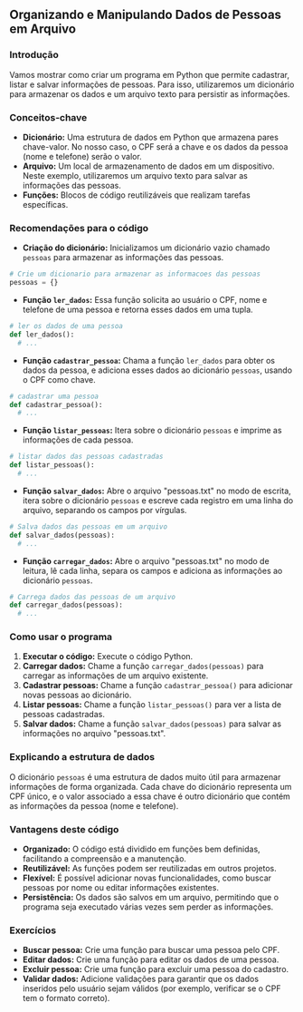## Organizando e Manipulando Dados de Pessoas em Arquivo

### Introdução

Vamos mostrar como criar um programa em Python que permite cadastrar, listar e salvar informações de pessoas. Para isso, utilizaremos um dicionário para armazenar os dados e um arquivo texto para persistir as informações.

### Conceitos-chave

* **Dicionário:** Uma estrutura de dados em Python que armazena pares chave-valor. No nosso caso, o CPF será a chave e os dados da pessoa (nome e telefone) serão o valor.
* **Arquivo:** Um local de armazenamento de dados em um dispositivo. Neste exemplo, utilizaremos um arquivo texto para salvar as informações das pessoas.
* **Funções:** Blocos de código reutilizáveis que realizam tarefas específicas.

### Recomendações para o código

* **Criação do dicionário:** Inicializamos um dicionário vazio chamado `pessoas` para armazenar as informações das pessoas.

```python
# Crie um dicionario para armazenar as informacoes das pessoas
pessoas = {}
```

* **Função `ler_dados`:** Essa função solicita ao usuário o CPF, nome e telefone de uma pessoa e retorna esses dados em uma tupla.

```python
# ler os dados de uma pessoa
def ler_dados():
  # ...
```

* **Função `cadastrar_pessoa`:** Chama a função `ler_dados` para obter os dados da pessoa, e adiciona esses dados ao dicionário `pessoas`, usando o CPF como chave.

```python
# cadastrar uma pessoa
def cadastrar_pessoa():
  # ...
```

* **Função `listar_pessoas`:** Itera sobre o dicionário `pessoas` e imprime as informações de cada pessoa.

```python
# listar dados das pessoas cadastradas
def listar_pessoas():
  # ...
```

* **Função `salvar_dados`:** Abre o arquivo "pessoas.txt" no modo de escrita, itera sobre o dicionário `pessoas` e escreve cada registro em uma linha do arquivo, separando os campos por vírgulas.

```python
# Salva dados das pessoas em um arquivo
def salvar_dados(pessoas):
  # ...
```

* **Função `carregar_dados`:** Abre o arquivo "pessoas.txt" no modo de leitura, lê cada linha, separa os campos e adiciona as informações ao dicionário `pessoas`.

```python
# Carrega dados das pessoas de um arquivo
def carregar_dados(pessoas):
  # ...
```

### Como usar o programa

1. **Executar o código:** Execute o código Python.
2. **Carregar dados:** Chame a função `carregar_dados(pessoas)` para carregar as informações de um arquivo existente.
3. **Cadastrar pessoas:** Chame a função `cadastrar_pessoa()` para adicionar novas pessoas ao dicionário.
4. **Listar pessoas:** Chame a função `listar_pessoas()` para ver a lista de pessoas cadastradas.
5. **Salvar dados:** Chame a função `salvar_dados(pessoas)` para salvar as informações no arquivo "pessoas.txt".

### Explicando a estrutura de dados

O dicionário `pessoas` é uma estrutura de dados muito útil para armazenar informações de forma organizada. Cada chave do dicionário representa um CPF único, e o valor associado a essa chave é outro dicionário que contém as informações da pessoa (nome e telefone).

### Vantagens deste código

* **Organizado:** O código está dividido em funções bem definidas, facilitando a compreensão e a manutenção.
* **Reutilizável:** As funções podem ser reutilizadas em outros projetos.
* **Flexível:** É possível adicionar novas funcionalidades, como buscar pessoas por nome ou editar informações existentes.
* **Persistência:** Os dados são salvos em um arquivo, permitindo que o programa seja executado várias vezes sem perder as informações.

### Exercícios

* **Buscar pessoa:** Crie uma função para buscar uma pessoa pelo CPF.
* **Editar dados:** Crie uma função para editar os dados de uma pessoa.
* **Excluir pessoa:** Crie uma função para excluir uma pessoa do cadastro.
* **Validar dados:** Adicione validações para garantir que os dados inseridos pelo usuário sejam válidos (por exemplo, verificar se o CPF tem o formato correto).
